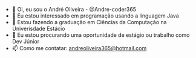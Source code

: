 - 👋 Oi, eu sou o André Oliveira - @Andre-coder365
- 👀 Eu estou interessado em programação usando a linguagem Java
- 🌱 Estou fazendo a graduação em Ciências da Computação na Univerisdade Estácio
- 💞️ Eu estou procurando uma oportunidade de estágio ou trabalho como Dev Júnior
- 📫 Como me contatar: andreoliveira365@hotmail.com

<!---
Andre-coder365/Andre-coder365 is a ✨ special ✨ repository because its `README.md` (this file) appears on your GitHub profile.
You can click the Preview link to take a look at your changes.
--->
